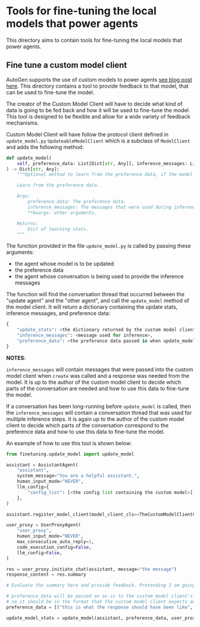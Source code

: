 # Tools for fine-tuning the local models that power agents

This directory aims to contain tools for fine-tuning the local models that power agents.

## Fine tune a custom model client

AutoGen supports the use of custom models to power agents [see blog post here](https://autogenhub.github.io/autogen/blog/2024/01/26/Custom-Models). This directory contains a tool to provide feedback to that model, that can be used to fine-tune the model.

The creator of the Custom Model Client will have to decide what kind of data is going to be fed back and how it will be used to fine-tune the model. This tool is designed to be flexible and allow for a wide variety of feedback mechanisms.

Custom Model Client will have follow the protocol client defined in `update_model.py` `UpdateableModelClient` which is a subclass of `ModelClient` and adds the following method:

```python
def update_model(
    self, preference_data: List[Dict[str, Any]], inference_messages: List[Dict[str, Any]], **kwargs: Any
) -> Dict[str, Any]:
    """Optional method to learn from the preference data, if the model supports learning. Can be omitted.

    Learn from the preference data.

    Args:
        preference_data: The preference data.
        inference_messages: The messages that were used during inference between the agent that is being updated and another agent.
        **kwargs: other arguments.

    Returns:
        Dict of learning stats.
    """
```

The function provided in the file `update_model.py` is called by passing these arguments:

- the agent whose model is to be updated
- the preference data
- the agent whose conversation is being used to provide the inference messages

The function will find the conversation thread that occurred between the "update agent" and the "other agent", and call the `update_model` method of the model client. It will return a dictionary containing the update stats, inference messages, and preference data:

```python
{
    "update_stats": <the dictionary returned by the custom model client implementation>,
    "inference_messages": <message used for inference>,
    "preference_data": <the preference data passed in when update_model was called>
}
```

**NOTES**:

`inference_messages` will contain messages that were passed into the custom model client when `create` was called and a response was needed from the model. It is up to the author of the custom model client to decide which parts of the conversation are needed and how to use this data to fine-tune the model.

If a conversation has been long-running before `update_model` is called, then the `inference_messages` will contain a conversation thread that was used for multiple inference steps. It is again up to the author of the custom model client to decide which parts of the conversation correspond to the preference data and how to use this data to fine-tune the model.

An example of how to use this tool is shown below:

```python
from finetuning.update_model import update_model

assistant = AssistantAgent(
    "assistant",
    system_message="You are a helpful assistant.",
    human_input_mode="NEVER",
    llm_config={
        "config_list": [<the config list containing the custom model>],
    },
)

assistant.register_model_client(model_client_cls=<TheCustomModelClientClass>)

user_proxy = UserProxyAgent(
    "user_proxy",
    human_input_mode="NEVER",
    max_consecutive_auto_reply=1,
    code_execution_config=False,
    llm_config=False,
)

res = user_proxy.initiate_chat(assistant, message="the message")
response_content = res.summary

# Evaluate the summary here and provide feedback. Pretending I am going to perform DPO on the response.

# preference_data will be passed on as-is to the custom model client's update_model implementation
# so it should be in the format that the custom model client expects and is completely up to the author of the custom model client
preference_data = [("this is what the response should have been like", response_content)]

update_model_stats = update_model(assistant, preference_data, user_proxy)
```
